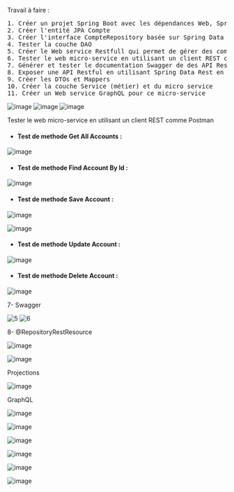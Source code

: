 Travail à faire :
<pre>
1. Créer un projet Spring Boot avec les dépendances Web, Spring Data JPA, H2, Lombok
2. Créer l'entité JPA Compte
3. Créer l'interface CompteRepository basée sur Spring Data
4. Tester la couche DAO
5. Créer le Web service Restfull qui permet de gérer des comptes
6. Tester le web micro-service en utilisant un client REST comme Postman
7. Générer et tester le documentation Swagger de des API Rest du Web service
8. Exposer une API Restful en utilisant Spring Data Rest en exploitant des projections
9. Créer les DTOs et Mappers
10. Créer la couche Service (métier) et du micro service
11. Créer un Web service GraphQL pour ce micro-service
</pre>
![image](https://github.com/SanaeBelfrouh/Activit--Pratique-N-4---Mise-en-oeuvre-d-un-micro-service/assets/116807307/6db0769c-993b-485a-ad04-449857f6e518)
![image](https://github.com/SanaeBelfrouh/Activit--Pratique-N-4---Mise-en-oeuvre-d-un-micro-service/assets/116807307/6aac7378-c8e4-42e0-8899-75baad9d4f89)
![image](https://github.com/SanaeBelfrouh/Activit--Pratique-N-4---Mise-en-oeuvre-d-un-micro-service/assets/116807307/4c2755d4-90a6-402c-91d3-fa23759c9287)

 Tester le web micro-service en utilisant un client REST comme Postman
* <h4>Test de methode Get All Accounts :</h4

![image](https://user-images.githubusercontent.com/85403056/229941784-db66a91b-67fd-4082-97f3-76c550ce137d.png)

* <h4>Test de methode Find Account By Id :</h4>

![image](https://user-images.githubusercontent.com/85403056/229941870-87878206-41ef-4ad3-a74e-d1f06901d428.png)

* <h4>Test de methode Save Account :</h4>

![image](https://user-images.githubusercontent.com/85403056/229945826-ff353332-e725-4dc1-8f2d-23919dca9f1a.png)

![image](https://user-images.githubusercontent.com/85403056/229946086-a5a82832-c9f9-40fe-88a0-79edfb82f8d2.png)

* <h4>Test de methode Update Account :</h4>

![image](https://user-images.githubusercontent.com/85403056/229946573-168b5579-24ef-4611-9602-396a08b74fcd.png)

* <h4>Test de methode Delete Account :</h4>

![image](https://user-images.githubusercontent.com/85403056/229947557-aa552cb4-7b79-482b-bdfa-872b7fa83175.png)

7- Swagger

![5](https://github.com/SanaeBelfrouh/Activit--Pratique-N-4---Mise-en-oeuvre-d-un-micro-service/assets/116807307/dfeb4625-174f-41c3-a411-a7b85979b338)
![6](https://github.com/SanaeBelfrouh/Activit--Pratique-N-4---Mise-en-oeuvre-d-un-micro-service/assets/116807307/c8af862a-e1a4-4cab-a57c-5ab593aaf6b2)


8- @RepositoryRestResource

![image](https://user-images.githubusercontent.com/85403056/229953193-af3fdd2e-fd4d-445e-96a7-07a21d6fd6a4.png)

![image](https://user-images.githubusercontent.com/85403056/229953436-8ce61f75-472c-4748-8ede-8c112c48d8d5.png)

Projections 

![image](https://user-images.githubusercontent.com/85403056/229954225-bb7aa2b2-0601-4f6e-80ae-be864ef6d1f9.png)

GraphQL 

![image](https://user-images.githubusercontent.com/85403056/230106326-1b7d4b91-5945-45ea-b099-e658d50a113b.png)

![image](https://user-images.githubusercontent.com/85403056/230110241-b8092ecb-1c1e-4ab9-b5f4-2ef39b6468bf.png)

![image](https://user-images.githubusercontent.com/85403056/230127358-71330ae6-5f99-4902-8140-88421c6847e1.png)

![image](https://user-images.githubusercontent.com/85403056/230128753-b1c146a7-0255-442f-ada1-0f7ab23da798.png)

![image](https://user-images.githubusercontent.com/85403056/230133700-e5fbd74b-d847-46b7-aa64-144b207f6510.png)

![image](https://user-images.githubusercontent.com/85403056/230174258-dced7211-46ed-445d-b4bf-87ff71d4e885.png)

